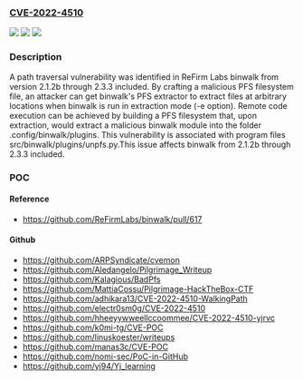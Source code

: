 ### [CVE-2022-4510](https://cve.mitre.org/cgi-bin/cvename.cgi?name=CVE-2022-4510)
![](https://img.shields.io/static/v1?label=Product&message=binwalk&color=blue)
![](https://img.shields.io/static/v1?label=Version&message=2.1.2b%3C%3D%202.3.3%20&color=brighgreen)
![](https://img.shields.io/static/v1?label=Vulnerability&message=CWE-22%20Improper%20Limitation%20of%20a%20Pathname%20to%20a%20Restricted%20Directory%20('Path%20Traversal')&color=brighgreen)

### Description

A path traversal vulnerability was identified in ReFirm Labs binwalk from version 2.1.2b through 2.3.3 included. By crafting a malicious PFS filesystem file, an attacker can get binwalk's PFS extractor to extract files at arbitrary locations when binwalk is run in extraction mode (-e option). Remote code execution can be achieved by building a PFS filesystem that, upon extraction, would extract a malicious binwalk module into the folder .config/binwalk/plugins. This vulnerability is associated with program files src/binwalk/plugins/unpfs.py.This issue affects binwalk from 2.1.2b through 2.3.3 included.

### POC

#### Reference
- https://github.com/ReFirmLabs/binwalk/pull/617

#### Github
- https://github.com/ARPSyndicate/cvemon
- https://github.com/Aledangelo/Pilgrimage_Writeup
- https://github.com/Kalagious/BadPfs
- https://github.com/MattiaCossu/Pilgrimage-HackTheBox-CTF
- https://github.com/adhikara13/CVE-2022-4510-WalkingPath
- https://github.com/electr0sm0g/CVE-2022-4510
- https://github.com/hheeyywweellccoommee/CVE-2022-4510-yjrvc
- https://github.com/k0mi-tg/CVE-POC
- https://github.com/linuskoester/writeups
- https://github.com/manas3c/CVE-POC
- https://github.com/nomi-sec/PoC-in-GitHub
- https://github.com/yj94/Yj_learning

